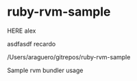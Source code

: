 # ruby-rvm-sample

HERE alex

asdfasdf
recardo

/Users/araguero/gitrepos/ruby-rvm-sample

Sample rvm bundler usage
